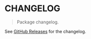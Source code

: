# CHANGELOG

> Package changelog.

See [GitHub Releases](https://github.com/stdlib-js/constants-complex128-num-bytes/releases) for the changelog.